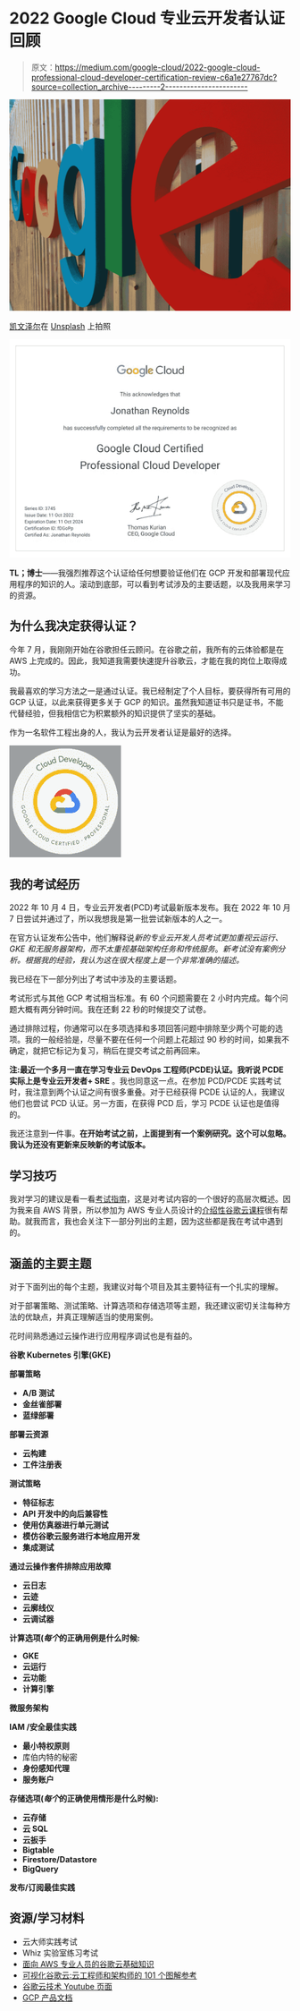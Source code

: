 # 2022 Google Cloud 专业云开发者认证回顾

> 原文：<https://medium.com/google-cloud/2022-google-cloud-professional-cloud-developer-certification-review-c6a1e27767dc?source=collection_archive---------2----------------------->

![](img/3bfdfcc3e5b48d6fafa96da4133d2f9a.png)

[凯文泽尔](https://unsplash.com/@kai_wenzel?utm_source=medium&utm_medium=referral)在 [Unsplash](https://unsplash.com?utm_source=medium&utm_medium=referral) 上拍照

![](img/e47ee7e479094b636947183dc3c87f29.png)

**TL；博士**——我强烈推荐这个认证给任何想要验证他们在 GCP 开发和部署现代应用程序的知识的人。滚动到底部，可以看到考试涉及的主要话题，以及我用来学习的资源。

## 为什么我决定获得认证？

今年 7 月，我刚刚开始在谷歌担任云顾问。在谷歌之前，我所有的云体验都是在 AWS 上完成的。因此，我知道我需要快速提升谷歌云，才能在我的岗位上取得成功。

我最喜欢的学习方法之一是通过认证。我已经制定了个人目标，要获得所有可用的 GCP 认证，以此来获得更多关于 GCP 的知识。虽然我知道证书只是证书，不能代替经验，但我相信它为积累额外的知识提供了坚实的基础。

作为一名软件工程出身的人，我认为云开发者认证是最好的选择。

![](img/2c8b7218925b1fc80ca06c6ecc0bd32d.png)

## 我的考试经历

2022 年 10 月 4 日，专业云开发者(PCD)考试最新版本发布。我在 2022 年 10 月 7 日尝试并通过了，所以我想我是第一批尝试新版本的人之一。

在官方认证发布公告中，他们解释说*新的专业云开发人员考试更加重视云运行、GKE 和无服务器架构，而不太重视基础架构任务和传统服务*。*新考试没有案例分析。根据我的经验，我认为这在很大程度上是一个非常准确的描述。*

我已经在下一部分列出了考试中涉及的主要话题。

考试形式与其他 GCP 考试相当标准。有 60 个问题需要在 2 小时内完成。每个问题大概有两分钟时间。我在还剩 22 秒的时候提交了试卷。

通过排除过程，你通常可以在多项选择和多项回答问题中排除至少两个可能的选项。我的一般经验是，尽量不要在任何一个问题上花超过 90 秒的时间，如果我不确定，就把它标记为复习，稍后在提交考试之前再回来。

**注:**最近一个多月一直在学习专业云 DevOps 工程师(PCDE)认证。我听说 PCDE 实际上是**专业云开发者+ SRE** 。我也同意这一点。在参加 PCD/PCDE 实践考试时，我注意到两个认证之间有很多重叠。对于已经获得 PCDE 认证的人，我建议他们也尝试 PCD 认证。另一方面，在获得 PCD 后，学习 PCDE 认证也是值得的。

我还注意到一件事。**在开始考试之前，上面提到有一个案例研究。这个可以忽略。我认为还没有更新来反映新的考试版本。**

## 学习技巧

我对学习的建议是看一看[考试指南](https://cloud.google.com/certification/guides/cloud-developer)，这是对考试内容的一个很好的高层次概述。因为我来自 AWS 背景，所以参加为 AWS 专业人员设计的[介绍性谷歌云课程](https://www.cloudskillsboost.google/course_templates/38)很有帮助。就我而言，我也会关注下一部分列出的主题，因为这些都是我在考试中遇到的。

## 涵盖的主要主题

对于下面列出的每个主题，我建议对每个项目及其主要特征有一个扎实的理解。

对于部署策略、测试策略、计算选项和存储选项等主题，我还建议密切关注每种方法的优缺点，并真正理解适当的使用案例。

花时间熟悉通过云操作进行应用程序调试也是有益的。

**谷歌 Kubernetes 引擎(GKE)**

**部署策略**

*   **A/B 测试**
*   **金丝雀部署**
*   **蓝绿部署**

**部署云资源**

*   **云构建**
*   **工件注册表**

**测试策略**

*   **特征标志**
*   **API 开发中的向后兼容性**
*   **使用仿真器进行单元测试**
*   **模仿谷歌云服务进行本地应用开发**
*   **集成测试**

**通过云操作套件排除应用故障**

*   **云日志**
*   **云迹**
*   **云廓线仪**
*   **云调试器**

**计算选项(*每个*的正确用例是什么时候:**

*   **GKE**
*   **云运行**
*   **云功能**
*   **计算引擎**

**微服务架构**

**IAM /安全最佳实践**

*   **最小特权原则**
*   库伯内特的秘密
*   **身份感知代理**
*   **服务账户**

**存储选项(*每个*的正确使用情形是什么时候):**

*   **云存储**
*   **云 SQL**
*   **云扳手**
*   **Bigtable**
*   **Firestore/Datastore**
*   **BigQuery**

**发布/订阅最佳实践**

## 资源/学习材料

*   云大师实践考试
*   Whiz 实验室练习考试
*   [面向 AWS 专业人员的谷歌云基础知识](https://www.cloudskillsboost.google/course_templates/38)
*   [可视化谷歌云:云工程师和架构师的 101 个图解参考](https://www.amazon.com/Visualizing-Google-Cloud-Illustrated-References/dp/1119816327)
*   [谷歌云技术 Youtube 页面](https://www.youtube.com/user/googlecloudplatform/videos)
*   [GCP 产品文档](https://cloud.google.com/products)